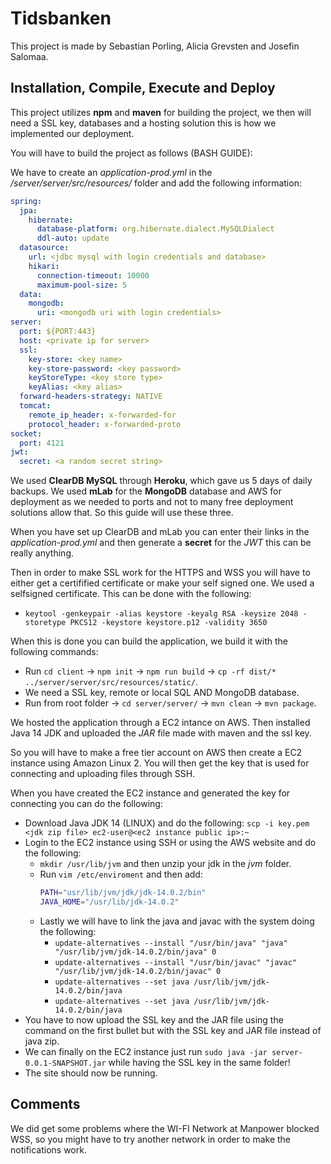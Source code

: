 # Tidsbanken

This project is made by Sebastian Porling, Alicia Grevsten and Josefin Salomaa.

## Installation, Compile, Execute and Deploy

This project utilizes **npm** and **maven** for building the project, we then will need a SSL key, databases and a hosting solution this is how we implemented our deployment.

You will have to build the project as follows (BASH GUIDE):

We have to create an *application-prod.yml* in the */server/server/src/resources/* folder and add the following information:

```yml
spring:
  jpa:
    hibernate:
      database-platform: org.hibernate.dialect.MySQLDialect
      ddl-auto: update
  datasource:
    url: <jdbc mysql with login credentials and database>
    hikari:
      connection-timeout: 10000
      maximum-pool-size: 5
  data:
    mongodb:
      uri: <mongodb uri with login credentials>
server:
  port: ${PORT:443}
  host: <private ip for server>
  ssl:
    key-store: <key name>
    key-store-password: <key password>
    keyStoreType: <key store type>
    keyAlias: <key alias>
  forward-headers-strategy: NATIVE
  tomcat:
    remote_ip_header: x-forwarded-for
    protocol_header: x-forwarded-proto
socket:
  port: 4121
jwt:
  secret: <a random secret string>
```

We used **ClearDB MySQL** through **Heroku**, which gave us 5 days of daily backups. We used **mLab** for the **MongoDB** database and AWS for deployment as we needed to ports and not to many free deployment solutions allow that. So this guide will use these three.

When you have set up ClearDB and mLab you can enter their links in the *application-prod.yml* and then generate a **secret** for the *JWT* this can be really anything.

Then in order to make SSL work for the HTTPS and WSS you will have to either get a certifified certificate or make your self signed one. We used a selfsigned certificate. This can be done with the following:

- `keytool -genkeypair -alias keystore -keyalg RSA -keysize 2048 -storetype PKCS12 -keystore keystore.p12 -validity 3650`

When this is done you can build the application, we build it with the following commands:

- Run `cd client` -> `npm init` -> `npm run build` -> `cp -rf dist/* ../server/server/src/resources/static/`.
- We need a SSL key, remote or local SQL AND MongoDB database.
- Run from root folder -> `cd server/server/` -> `mvn clean` -> `mvn package`.

We hosted the application through a EC2 intance on AWS. Then installed Java 14 JDK and uploaded the *JAR* file made with maven and the ssl key. 

So you will have to make a free tier account on AWS then create a EC2 instance using Amazon Linux 2. You will then get the key that is used for connecting and uploading files through SSH. 

When you have created the EC2 instance and generated the key for connecting you can do the following:

- Download Java JDK 14 (LINUX) and do the following: `scp -i key.pem <jdk zip file> ec2-user@<ec2 instance public ip>:~` 
- Login to the EC2 instance using SSH or using the AWS website and do the following:
    - `mkdir /usr/lib/jvm` and then unzip your jdk in the *jvm* folder.
    - Run `vim /etc/enviroment` and then add:
        ```bash
        PATH="usr/lib/jvm/jdk/jdk-14.0.2/bin"
        JAVA_HOME="/usr/lib/jdk-14.0.2"
        ```
    - Lastly we will have to link the java and javac with the system doing the following:
        - `update-alternatives --install "/usr/bin/java" "java" "/usr/lib/jvm/jdk-14.0.2/bin/java" 0`
        - `update-alternatives --install "/usr/bin/javac" "javac" "/usr/lib/jvm/jdk-14.0.2/bin/javac" 0`
        - `update-alternatives --set java /usr/lib/jvm/jdk-14.0.2/bin/java`
        - `update-alternatives --set java /usr/lib/jvm/jdk-14.0.2/bin/java`
- You have to now upload the SSL key and the JAR file using the command on the first bullet but with the SSL key and JAR file instead of java zip.
- We can finally on the EC2 instance just run `sudo java -jar server-0.0.1-SNAPSHOT.jar` while having the SSL key in the same folder!
- The site should now be running.

## Comments

We did get some problems where the WI-FI Network at Manpower blocked WSS, so you might have to try another network in order to make the notifications work.
